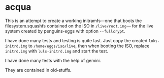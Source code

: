 # acqua

This is an attempt to create a working initramfs—one that boots the filesystem.squashfs contained on the ISO in `/live/root.img`— for the live system created by penguins-eggs with option `--fullcrypt`.

I have done many tests and testing is quite fast. Just copy the created `luks-initrd.img` to `/home/eggs/iso/live`, then when booting the ISO, replace `initrd.img` with `luls-initrd.img` and start the test.

I have done many tests with the help of gemini. 

They are contained in old-stuffs.

